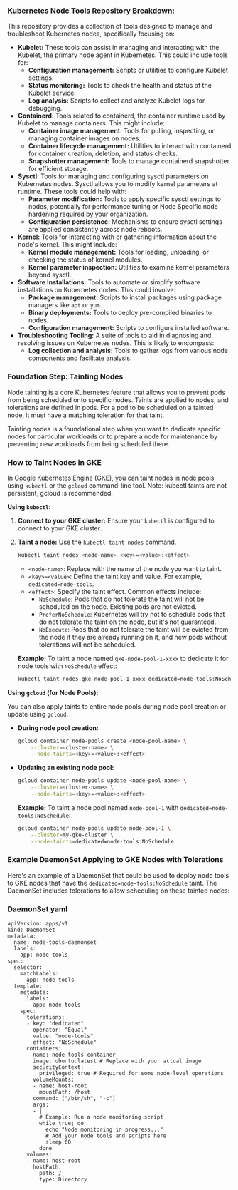 ### Kubernetes Node Tools Repository Breakdown:

This repository provides a collection of tools designed to manage and troubleshoot Kubernetes nodes, specifically focusing on:

*   **Kubelet:** These tools can assist in managing and interacting with the Kubelet, the primary node agent in Kubernetes. This could include tools for:
    *   **Configuration management:**  Scripts or utilities to configure Kubelet settings.
    *   **Status monitoring:** Tools to check the health and status of the Kubelet service.
    *   **Log analysis:**  Scripts to collect and analyze Kubelet logs for debugging.
*   **Containerd:**  Tools related to containerd, the container runtime used by Kubelet to manage containers. This might include:
    *   **Container image management:** Tools for pulling, inspecting, or managing container images on nodes.
    *   **Container lifecycle management:** Utilities to interact with containerd for container creation, deletion, and status checks.
    *   **Snapshotter management:** Tools to manage containerd snapshotter for efficient storage.
*   **Sysctl:** Tools for managing and configuring sysctl parameters on Kubernetes nodes. Sysctl allows you to modify kernel parameters at runtime. These tools could help with:
    *   **Parameter modification:** Tools to apply specific sysctl settings to nodes, potentially for performance tuning or Node Specific node hardening required by your organization.
    *   **Configuration persistence:** Mechanisms to ensure sysctl settings are applied consistently across node reboots.
*   **Kernel:** Tools for interacting with or gathering information about the node's kernel. This might include:
    *   **Kernel module management:** Tools for loading, unloading, or checking the status of kernel modules.
    *   **Kernel parameter inspection:**  Utilities to examine kernel parameters beyond sysctl.
*   **Software Installations:** Tools to automate or simplify software installations on Kubernetes nodes. This could involve:
    *   **Package management:** Scripts to install packages using package managers like `apt` or `yum`.
    *   **Binary deployments:** Tools to deploy pre-compiled binaries to nodes.
    *   **Configuration management:**  Scripts to configure installed software.
*   **Troubleshooting Tooling:** A suite of tools to aid in diagnosing and resolving issues on Kubernetes nodes. This is likely to encompass:
    *   **Log collection and analysis:**  Tools to gather logs from various node components and facilitate analysis.

### Foundation Step: Tainting Nodes

Node tainting is a core Kubernetes feature that allows you to prevent pods from being scheduled onto specific nodes. Taints are applied to nodes, and tolerations are defined in pods. For a pod to be scheduled on a tainted node, it must have a matching toleration for that taint.

Tainting nodes is a foundational step when you want to dedicate specific nodes for particular workloads or to prepare a node for maintenance by preventing new workloads from being scheduled there.

### How to Taint Nodes in GKE

In Google Kubernetes Engine (GKE), you can taint nodes in node pools using `kubectl` or the `gcloud` command-line tool.
Note: kubectl taints are not persistent, gcloud is recommended.

**Using `kubectl`:**

1.  **Connect to your GKE cluster:** Ensure your `kubectl` is configured to connect to your GKE cluster.
2.  **Taint a node:** Use the `kubectl taint nodes` command.

    ```bash
    kubectl taint nodes <node-name> <key>=<value>:<effect>
    ```

    *   `<node-name>`:  Replace with the name of the node you want to taint.
    *   `<key>=<value>`:  Define the taint key and value. For example, `dedicated=node-tools`.
    *   `<effect>`:  Specify the taint effect. Common effects include:
        *   `NoSchedule`:  Pods that do not tolerate the taint will not be scheduled on the node. Existing pods are not evicted.
        *   `PreferNoSchedule`:  Kubernetes will try not to schedule pods that do not tolerate the taint on the node, but it's not guaranteed.
        *   `NoExecute`: Pods that do not tolerate the taint will be evicted from the node if they are already running on it, and new pods without tolerations will not be scheduled.

    **Example:** To taint a node named `gke-node-pool-1-xxxx` to dedicate it for node tools with `NoSchedule` effect:

    ```bash
    kubectl taint nodes gke-node-pool-1-xxxx dedicated=node-tools:NoSchedule
    ```

**Using `gcloud` (for Node Pools):**

You can also apply taints to entire node pools during node pool creation or update using `gcloud`.

*   **During node pool creation:**

    ```bash
    gcloud container node-pools create <node-pool-name> \
        --cluster=<cluster-name> \
        --node-taints=<key>=<value>:<effect>
    ```

*   **Updating an existing node pool:**

    ```bash
    gcloud container node-pools update <node-pool-name> \
        --cluster=<cluster-name> \
        --node-taints=<key>=<value>:<effect>
    ```

    **Example:** To taint a node pool named `node-pool-1` with `dedicated=node-tools:NoSchedule`:

    ```bash
    gcloud container node-pools update node-pool-1 \
        --cluster=my-gke-cluster \
        --node-taints=dedicated=node-tools:NoSchedule
    ```

### Example DaemonSet Applying to GKE Nodes with Tolerations

Here's an example of a DaemonSet that could be used to deploy node tools to GKE nodes that have the `dedicated=node-tools:NoSchedule` taint. The DaemonSet includes tolerations to allow scheduling on these tainted nodes:

### DaemonSet yaml
```
apiVersion: apps/v1
kind: DaemonSet
metadata:
  name: node-tools-daemonset
  labels:
    app: node-tools
spec:
  selector:
    matchLabels:
      app: node-tools
  template:
    metadata:
      labels:
        app: node-tools
    spec:
      tolerations:
      - key: "dedicated"
        operator: "Equal"
        value: "node-tools"
        effect: "NoSchedule"
      containers:
      - name: node-tools-container
        image: ubuntu:latest # Replace with your actual image
        securityContext:
          privileged: true # Required for some node-level operations
        volumeMounts:
        - name: host-root
          mountPath: /host
        command: ["/bin/sh", "-c"]
        args:
        - |
          # Example: Run a node monitoring script
          while true; do
            echo "Node monitoring in progress..."
            # Add your node tools and scripts here
            sleep 60
          done
      volumes:
      - name: host-root
        hostPath:
          path: /
          type: Directory
```
